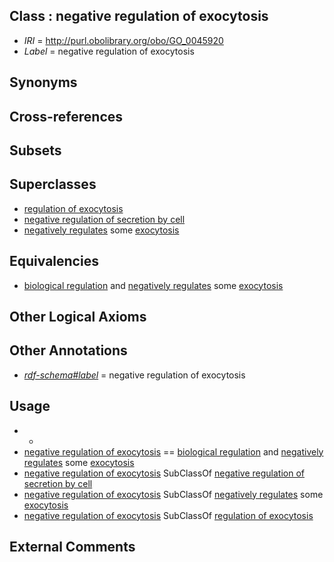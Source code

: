 
## Class : negative regulation of exocytosis

 * *IRI* = http://purl.obolibrary.org/obo/GO_0045920
 * *Label* = negative regulation of exocytosis

## Synonyms


## Cross-references


## Subsets


## Superclasses

 * [regulation of exocytosis](../../GO/57/GO_0017157.md)
 * [negative regulation of secretion by cell](../../GO/31/GO_1903531.md)
 * [negatively regulates](../../RO/12/RO_0002212.md) some [exocytosis](../../GO/87/GO_0006887.md)

## Equivalencies

 * [biological regulation](../../GO/07/GO_0065007.md) and [negatively regulates](../../RO/12/RO_0002212.md) some [exocytosis](../../GO/87/GO_0006887.md)

## Other Logical Axioms


## Other Annotations

 * *[rdf-schema#label](../../el/rdf-schema#label.md)* = negative regulation of exocytosis

## Usage

 * -
 * [negative regulation of exocytosis](../../GO/20/GO_0045920.md) == [biological regulation](../../GO/07/GO_0065007.md) and [negatively regulates](../../RO/12/RO_0002212.md) some [exocytosis](../../GO/87/GO_0006887.md)
 * [negative regulation of exocytosis](../../GO/20/GO_0045920.md) SubClassOf [negative regulation of secretion by cell](../../GO/31/GO_1903531.md)
 * [negative regulation of exocytosis](../../GO/20/GO_0045920.md) SubClassOf [negatively regulates](../../RO/12/RO_0002212.md) some [exocytosis](../../GO/87/GO_0006887.md)
 * [negative regulation of exocytosis](../../GO/20/GO_0045920.md) SubClassOf [regulation of exocytosis](../../GO/57/GO_0017157.md)

## External Comments

